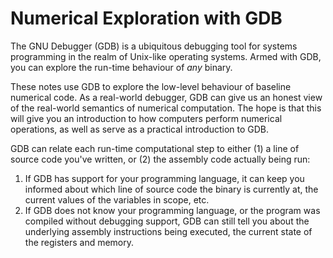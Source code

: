 # Numerical Exploration with GDB

The GNU Debugger (GDB) is a ubiquitous debugging tool for systems programming
in the realm of Unix-like operating systems. Armed with GDB, you can explore
the run-time behaviour of _any_ binary.

These notes use GDB to explore the low-level behaviour of baseline numerical
code. As a real-world debugger, GDB can give us an honest view of the
real-world semantics of numerical computation. The hope is that this will give
you an introduction to how computers perform numerical operations, as well as
serve as a practical introduction to GDB.

GDB can relate each run-time computational step to either (1) a line of source
code you've written, or (2) the assembly code actually being run:

  1. If GDB has support for your programming language, it can keep you
     informed about which line of source code the binary is currently at, the
     current values of the variables in scope, etc.
  2. If GDB does not know your programming language, or the program was
     compiled without debugging support, GDB can still tell you about the
     underlying assembly instructions being executed, the current state of the
     registers and memory.

